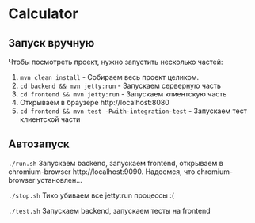 # Calculator

## Запуск вручную

Чтобы посмотреть проект, нужно запустить несколько частей:<br/>
1. `mvn clean install` - Собираем весь проект целиком.<br/>
2. `cd backend && mvn jetty:run` - Запускаем серверную часть<br/>
3. `cd frontend && mvn jetty:run` - Запускаем клиентскую часть<br/>
4. Открываем в браузере http://localhost:8080<br/>
5. `cd frontend && mvn test -Pwith-integration-test` - Запускаем тест клиентской части

## Автозапуск

`./run.sh` Запускаем backend, запускаем frontend, открываем в chromium-browser http://localhost:9090.
Надеемся, что chromium-browser установлен...

`./stop.sh` Тихо убиваем все jetty:run процессы :(

`./test.sh` Запускаем backend, запускаем тесты на frontend
